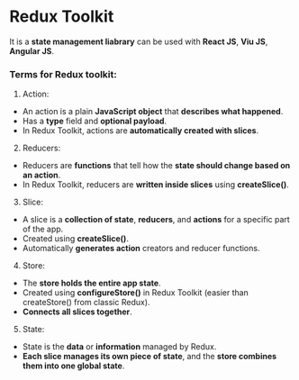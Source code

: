 # Redux Toolkit

It is a **state management liabrary** can be used with **React JS**, **Viu JS**, **Angular JS**.

### Terms for Redux toolkit:
1. Action:
* An action is a plain **JavaScript object** that **describes what happened**.
* Has a **type** field and **optional payload**.
* In Redux Toolkit, actions are **automatically created with slices**.

2. Reducers: 
* Reducers are **functions** that tell how the **state should change based on an action**.
* In Redux Toolkit, reducers are **written inside slices** using **createSlice()**.

3. Slice:
* A slice is a **collection of state**, **reducers**, and **actions** for a specific part of the app.
* Created using **createSlice()**.
* Automatically **generates action** creators and reducer functions.

4. Store: 
* The **store holds the entire app state**.
* Created using **configureStore()** in Redux Toolkit (easier than createStore() from classic Redux).
* **Connects all slices together**.

5. State:
* State is the **data** or **information** managed by Redux.
* **Each slice manages its own piece of state**, and the **store combines them into one global state**.